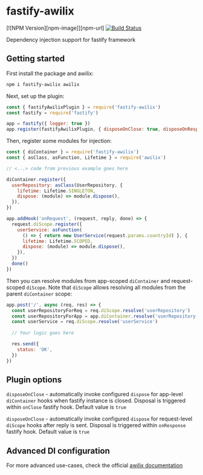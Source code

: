 # fastify-awilix

[![NPM Version][npm-image]][npm-url]
[![Build Status](https://github.com/fastify/fastify-awilix/workflows/ci/badge.svg)](https://github.com/fastify/fastify-awilix/actions)

Dependency injection support for fastify framework

## Getting started

First install the package and awilix:

```bash
npm i fastify-awilix awilix
```

Next, set up the plugin:

```js
const { fastifyAwilixPlugin } = require('fastify-awilix')
const fastify = require('fastify')

app = fastify({ logger: true })
app.register(fastifyAwilixPlugin, { disposeOnClose: true, disposeOnResponse: true })
``` 

Then, register some modules for injection:

```js
const { diContainer } = require('fastify-awilix')
const { asClass, asFunction, Lifetime } = require('awilix')

// <...> code from previous example goes here

diContainer.register({
  userRepository: asClass(UserRepository, {
    lifetime: Lifetime.SINGLETON,
    dispose: (module) => module.dispose(),
  }),
})

app.addHook('onRequest', (request, reply, done) => {
  request.diScope.register({
    userService: asFunction(
      () => { return new UserService(request.params.countryId) }, {
      lifetime: Lifetime.SCOPED,
      dispose: (module) => module.dispose(),
    }),
  })
  done()
})
```

Then you can resolve modules from app-scoped `diContainer` and request-scoped `diScope`. Note that `diScope` allows resolving all modules from the parent `diContainer` scope:

```js
app.post('/', async (req, res) => {
  const userRepositoryForReq = req.diScope.resolve('userRepository')
  const userRepositoryForApp = app.diContainer.resolve('userRepository') // This returns exact same result as the previous line
  const userService = req.diScope.resolve('userService')
  
  // Your logic goes here

  res.send({
    status: 'OK',
  })
})
```
      

## Plugin options

`disposeOnClose` - automatically invoke configured `dispose` for app-level `diContainer` hooks when fastify instance is closed. 
  Disposal is triggered within `onClose` fastify hook. 
  Default value is `true`

`disposeOnClose` - automatically invoke configured `dispose` for request-level `diScope` hooks after reply is sent.
  Disposal is triggered within `onResponse` fastify hook.
  Default value is `true`

## Advanced DI configuration

For more advanced use-cases, check the official [awilix documentation](https://github.com/jeffijoe/awilix)
